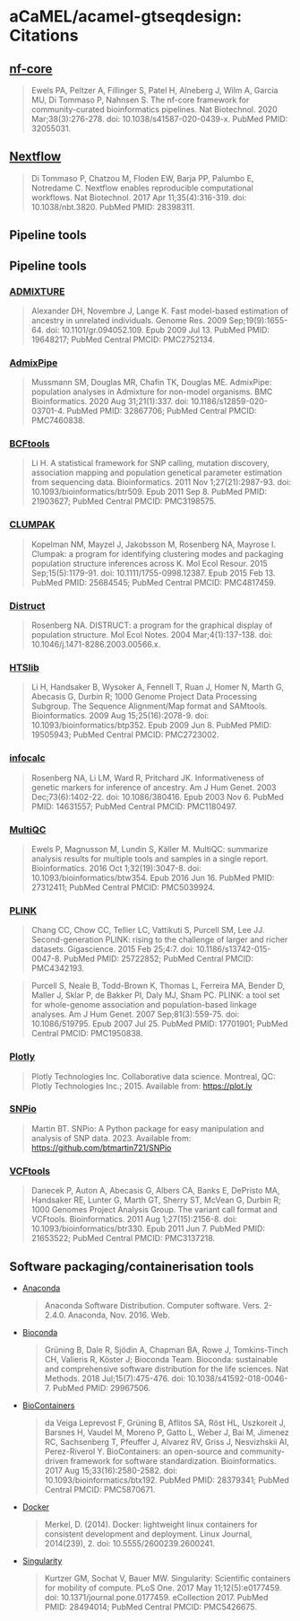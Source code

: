 # aCaMEL/acamel-gtseqdesign: Citations

## [nf-core](https://pubmed.ncbi.nlm.nih.gov/32055031/)

> Ewels PA, Peltzer A, Fillinger S, Patel H, Alneberg J, Wilm A, Garcia MU, Di Tommaso P, Nahnsen S. The nf-core framework for community-curated bioinformatics pipelines. Nat Biotechnol. 2020 Mar;38(3):276-278. doi: 10.1038/s41587-020-0439-x. PubMed PMID: 32055031.

## [Nextflow](https://pubmed.ncbi.nlm.nih.gov/28398311/)

> Di Tommaso P, Chatzou M, Floden EW, Barja PP, Palumbo E, Notredame C. Nextflow enables reproducible computational workflows. Nat Biotechnol. 2017 Apr 11;35(4):316-319. doi: 10.1038/nbt.3820. PubMed PMID: 28398311.

## Pipeline tools

## Pipeline tools

### [ADMIXTURE](https://dalexander.github.io/admixture/)

> Alexander DH, Novembre J, Lange K. Fast model-based estimation of ancestry in unrelated individuals. Genome Res. 2009 Sep;19(9):1655-64. doi: 10.1101/gr.094052.109. Epub 2009 Jul 13. PubMed PMID: 19648217; PubMed Central PMCID: PMC2752134.

### [AdmixPipe](https://github.com/stevemussmann/admixturePipeline)

> Mussmann SM, Douglas MR, Chafin TK, Douglas ME. AdmixPipe: population analyses in Admixture for non-model organisms. BMC Bioinformatics. 2020 Aug 31;21(1):337. doi: 10.1186/s12859-020-03701-4. PubMed PMID: 32867706; PubMed Central PMCID: PMC7460838.

### [BCFtools](https://pubmed.ncbi.nlm.nih.gov/21903627/)

> Li H. A statistical framework for SNP calling, mutation discovery, association mapping and population genetical parameter estimation from sequencing data. Bioinformatics. 2011 Nov 1;27(21):2987-93. doi: 10.1093/bioinformatics/btr509. Epub 2011 Sep 8. PubMed PMID: 21903627; PubMed Central PMCID: PMC3198575.

### [CLUMPAK](https://clumpak.tau.ac.il)

> Kopelman NM, Mayzel J, Jakobsson M, Rosenberg NA, Mayrose I. Clumpak: a program for identifying clustering modes and packaging population structure inferences across K. Mol Ecol Resour. 2015 Sep;15(5):1179-91. doi: 10.1111/1755-0998.12387. Epub 2015 Feb 13. PubMed PMID: 25684545; PubMed Central PMCID: PMC4817459.

### [Distruct](https://rosenberglab.stanford.edu/distruct.html)

> Rosenberg NA. DISTRUCT: a program for the graphical display of population structure. Mol Ecol Notes. 2004 Mar;4(1):137-138. doi: 10.1046/j.1471-8286.2003.00566.x.

### [HTSlib](https://pubmed.ncbi.nlm.nih.gov/19505943/)

> Li H, Handsaker B, Wysoker A, Fennell T, Ruan J, Homer N, Marth G, Abecasis G, Durbin R; 1000 Genome Project Data Processing Subgroup. The Sequence Alignment/Map format and SAMtools. Bioinformatics. 2009 Aug 15;25(16):2078-9. doi: 10.1093/bioinformatics/btp352. Epub 2009 Jun 8. PubMed PMID: 19505943; PubMed Central PMCID: PMC2723002.

### [infocalc](https://rosenberglab.stanford.edu/infocalc.html)

> Rosenberg NA, Li LM, Ward R, Pritchard JK. Informativeness of genetic markers for inference of ancestry. Am J Hum Genet. 2003 Dec;73(6):1402-22. doi: 10.1086/380416. Epub 2003 Nov 6. PubMed PMID: 14631557; PubMed Central PMCID: PMC1180497.

### [MultiQC](https://pubmed.ncbi.nlm.nih.gov/27312411/)

> Ewels P, Magnusson M, Lundin S, Käller M. MultiQC: summarize analysis results for multiple tools and samples in a single report. Bioinformatics. 2016 Oct 1;32(19):3047-8. doi: 10.1093/bioinformatics/btw354. Epub 2016 Jun 16. PubMed PMID: 27312411; PubMed Central PMCID: PMC5039924.

### [PLINK](https://www.cog-genomics.org/plink/)

> Chang CC, Chow CC, Tellier LC, Vattikuti S, Purcell SM, Lee JJ. Second-generation PLINK: rising to the challenge of larger and richer datasets. Gigascience. 2015 Feb 25;4:7. doi: 10.1186/s13742-015-0047-8. PubMed PMID: 25722852; PubMed Central PMCID: PMC4342193.

> Purcell S, Neale B, Todd-Brown K, Thomas L, Ferreira MA, Bender D, Maller J, Sklar P, de Bakker PI, Daly MJ, Sham PC. PLINK: a tool set for whole-genome association and population-based linkage analyses. Am J Hum Genet. 2007 Sep;81(3):559-75. doi: 10.1086/519795. Epub 2007 Jul 25. PubMed PMID: 17701901; PubMed Central PMCID: PMC1950838.

### [Plotly](https://plotly.com/python/)

> Plotly Technologies Inc. Collaborative data science. Montreal, QC: Plotly Technologies Inc.; 2015. Available from: <https://plot.ly>

### [SNPio](https://github.com/btmartin721/SNPio)

> Martin BT. SNPio: A Python package for easy manipulation and analysis of SNP data. 2023. Available from: <https://github.com/btmartin721/SNPio>

### [VCFtools](https://pubmed.ncbi.nlm.nih.gov/21653522/)

> Danecek P, Auton A, Abecasis G, Albers CA, Banks E, DePristo MA, Handsaker RE, Lunter G, Marth GT, Sherry ST, McVean G, Durbin R; 1000 Genomes Project Analysis Group. The variant call format and VCFtools. Bioinformatics. 2011 Aug 1;27(15):2156-8. doi: 10.1093/bioinformatics/btr330. Epub 2011 Jun 7. PubMed PMID: 21653522; PubMed Central PMCID: PMC3137218.


## Software packaging/containerisation tools

- [Anaconda](https://anaconda.com)

  > Anaconda Software Distribution. Computer software. Vers. 2-2.4.0. Anaconda, Nov. 2016. Web.

- [Bioconda](https://pubmed.ncbi.nlm.nih.gov/29967506/)

  > Grüning B, Dale R, Sjödin A, Chapman BA, Rowe J, Tomkins-Tinch CH, Valieris R, Köster J; Bioconda Team. Bioconda: sustainable and comprehensive software distribution for the life sciences. Nat Methods. 2018 Jul;15(7):475-476. doi: 10.1038/s41592-018-0046-7. PubMed PMID: 29967506.

- [BioContainers](https://pubmed.ncbi.nlm.nih.gov/28379341/)

  > da Veiga Leprevost F, Grüning B, Aflitos SA, Röst HL, Uszkoreit J, Barsnes H, Vaudel M, Moreno P, Gatto L, Weber J, Bai M, Jimenez RC, Sachsenberg T, Pfeuffer J, Alvarez RV, Griss J, Nesvizhskii AI, Perez-Riverol Y. BioContainers: an open-source and community-driven framework for software standardization. Bioinformatics. 2017 Aug 15;33(16):2580-2582. doi: 10.1093/bioinformatics/btx192. PubMed PMID: 28379341; PubMed Central PMCID: PMC5870671.

- [Docker](https://dl.acm.org/doi/10.5555/2600239.2600241)

  > Merkel, D. (2014). Docker: lightweight linux containers for consistent development and deployment. Linux Journal, 2014(239), 2. doi: 10.5555/2600239.2600241.

- [Singularity](https://pubmed.ncbi.nlm.nih.gov/28494014/)

  > Kurtzer GM, Sochat V, Bauer MW. Singularity: Scientific containers for mobility of compute. PLoS One. 2017 May 11;12(5):e0177459. doi: 10.1371/journal.pone.0177459. eCollection 2017. PubMed PMID: 28494014; PubMed Central PMCID: PMC5426675.
